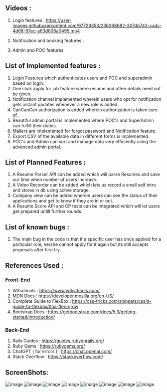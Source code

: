 ## Videos :

1) Login features :
https://user-images.githubusercontent.com/97729353/236398682-307db743-cadc-4d68-97ec-a63d606a0495.mp4

2) Notification and booking features :

3) Admin and POC features

## List of Implemented features :
1) Login Features which authenticates users and POC and superadmin based on login.
2) One click apply for job feature where resume and other details need not be given.
3) Notification channel implemented wherein users who opt for notification gets instant updates whenever a new role is added.
4) CanCanCan authorization is added wherein authorization is taken care of.
5) Beautiful admin portal is implemented where POC's and SuperAdmin can fulfill their duties.
6) Mailers are implemented for forgot password and Notification feature.
7) Export CSV of the available data in different forms is implemented.
8) POC's and Admin can sort and manage data very efficiently using the advanced admin portal.

## List of Planned Features :
1) A Resume Parser API can be added which will parse Resumes and save our time when number of users increase.
2) A Video Recorder can be added which lets us record a small self intro and stores in db using active storage.
3) Company view can be added wherein users can see the status of their applications and get to know if they are in or out.
4) A Resume Score API and CP tests can be integrated which will let users get prepared untill further rounds.

## List of known bugs :
1) The main bug in the code is that if a specific user has once applied for a particular role, he/she cannot apply for it again but its still accepts proposals after first try.

## References Used :
### Front-End 
1) W3schools : https://www.w3schools.com/
2) MDN Docs : https://developer.mozilla.org/en-US/
3) Complete Guide to FlexBox : https://css-tricks.com/snippets/css/a-guide-to-flexbox/#aa-flex-grow
4) Bootstrap Docs : https://getbootstrap.com/docs/5.3/getting-started/introduction/

### Back-End
1) Rails Guides : https://guides.rubyonrails.org/
2) Ruby Gems : https://rubygems.org/
3) ChatGPT ( for errors ) : https://chat.openai.com/
4) Stack Overflow : https://stackoverflow.com/

## ScreenShots:
![image](https://user-images.githubusercontent.com/97729353/236004748-ef1e5887-13e6-4547-bb09-50adf7e2ed63.png)
![image](https://user-images.githubusercontent.com/97729353/236004889-d7ebc5d3-21d6-4c69-9fca-3af302cbeec8.png)
![image](https://user-images.githubusercontent.com/97729353/236005053-892e3672-e05f-4916-b75c-ef313f3df6b8.png)
![image](https://user-images.githubusercontent.com/97729353/236005240-9c19f73f-e1b9-45a1-a137-7b8e4e05e73c.png)
![image](https://user-images.githubusercontent.com/97729353/236006560-aa0d5408-0357-44d7-8145-20a067375af9.png)
![image](https://user-images.githubusercontent.com/97729353/236005495-edb0022a-7c57-4f37-b938-86d0ca0ad7ba.png)
![image](https://user-images.githubusercontent.com/97729353/236005784-594f0779-6d73-4324-956d-7cfe5005bbe5.png)
![image](https://user-images.githubusercontent.com/97729353/236005893-f4e68e14-b125-4dc7-850e-9dde66fec5ec.png)
